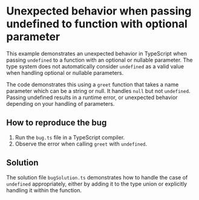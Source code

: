 # Unexpected behavior when passing undefined to function with optional parameter

This example demonstrates an unexpected behavior in TypeScript when passing `undefined` to a function with an optional or nullable parameter. The type system does not automatically consider `undefined` as a valid value when handling optional or nullable parameters.

The code demonstrates this using a `greet` function that takes a name parameter which can be a string or null.  It handles `null` but not `undefined`. Passing undefined results in a runtime error, or unexpected behavior depending on your handling of parameters.

## How to reproduce the bug

1. Run the `bug.ts` file in a TypeScript compiler.
2. Observe the error when calling `greet` with `undefined`. 

## Solution

The solution file `bugSolution.ts` demonstrates how to handle the case of `undefined` appropriately, either by adding it to the type union or explicitly handling it within the function.